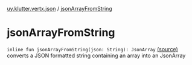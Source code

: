[uy.klutter.vertx.json](index.md) / [jsonArrayFromString](.)


# jsonArrayFromString
<code>inline fun jsonArrayFromString(json: String): JsonArray</code> [(source)](https://github.com/kohesive/klutter/blob/master/vertx3-jdk8/src/main/kotlin/uy/klutter/vertx/json/VertxJson.kt#L21)<br/>
converts a JSON formatted string containing an array into an JsonArray


